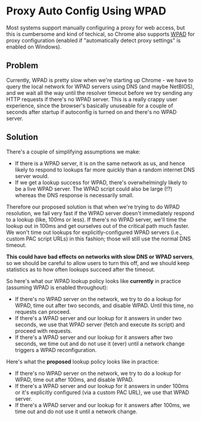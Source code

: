 # Proxy Auto Config Using WPAD

Most systems support manually configuring a proxy for web access, but this is
cumbersome and kind of techical, so Chrome also supports
[WPAD](http://en.wikipedia.org/wiki/Web_Proxy_Autodiscovery_Protocol) for proxy
configuration (enabled if "automatically detect proxy settings" is enabled on
Windows).

## Problem

Currently, WPAD is pretty slow when we're starting up Chrome - we have to query
the local network for WPAD servers using DNS (and maybe NetBIOS), and we wait
all the way until the resolver timeout before we try sending any HTTP requests
if there's no WPAD server. This is a really crappy user experience, since the
browser's basically unuseable for a couple of seconds after startup if
autoconfig is turned on and there's no WPAD server.

## Solution

There's a couple of simplifying assumptions we make:

*   If there is a WPAD server, it is on the same network as us, and hence likely
    to respond to lookups far more quickly than a random internet DNS server
    would.
*   If we get a lookup success for WPAD, there's overwhelmingly likely to be a
    live WPAD server. The WPAD script could also be large (!?) whereas the DNS
    response is necessarily small.

Therefore our proposed solution is that when we're trying to do WPAD resolution,
we fail very fast if the WPAD server doesn't immediately respond to a lookup
(like, 100ms or less). If there's no WPAD server, we'll time the lookup out in
100ms and get ourselves out of the critical path much faster. We won't time out
lookups for explicitly-configured WPAD servers (i.e., custom PAC script URLs) in
this fashion; those will still use the normal DNS timeout.

**This could have bad effects on networks with slow DNS or WPAD servers**, so we
should be careful to allow users to turn this off, and we should keep statistics
as to how often lookups succeed after the timeout.

So here's what our WPAD lookup policy looks like **currently** in practice
(assuming WPAD is enabled throughout):

*   If there's no WPAD server on the network, we try to do a lookup for WPAD,
    time out after two seconds, and disable WPAD. Until this time, no requests
    can proceed.
*   If there's a WPAD server and our lookup for it answers in under two seconds,
    we use that WPAD server (fetch and execute its script) and proceed with
    requests.
*   If there's a WPAD server and our lookup for it answers after two seconds, we
    time out and do not use it (ever) until a network change triggers a WPAD
    reconfiguration.

Here's what the **proposed** lookup policy looks like in practice:

*   If there's no WPAD server on the network, we try to do a lookup for WPAD,
    time out after 100ms, and disable WPAD.
*   If there's a WPAD server and our lookup for it answers in under 100ms or
    it's explicitly configured (via a custom PAC URL), we use that WPAD server.
*   If there's a WPAD server and our lookup for it answers after 100ms, we time
    out and do not use it until a network change.
